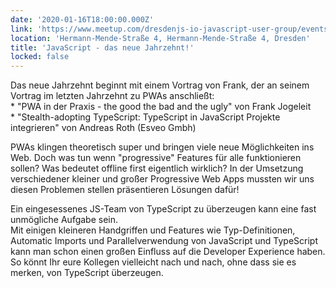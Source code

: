 ```yaml
---
date: '2020-01-16T18:00:00.000Z'
link: 'https://www.meetup.com/dresdenjs-io-javascript-user-group/events/wwdfrqybccbmb/'
location: 'Hermann-Mende-Straße 4, Hermann-Mende-Straße 4, Dresden'
title: 'JavaScript - das neue Jahrzehnt!'
locked: false
---
```

Das neue Jahrzehnt beginnt mit einem Vortrag von Frank, der an seinem Vortrag im letzten Jahrzehnt zu PWAs anschließt:  
\* "PWA in der Praxis - the good the bad and the ugly" von Frank Jogeleit  
\* "Stealth-adopting TypeScript: TypeScript in JavaScript Projekte integrieren" von Andreas Roth (Esveo Gmbh)

PWAs klingen theoretisch super und bringen viele neue Möglichkeiten ins Web. Doch was tun wenn "progressive" Features für alle funktionieren sollen? Was bedeutet offline first eigentlich wirklich? In der Umsetzung verschiedener kleiner und großer Progressive Web Apps mussten wir uns diesen Problemen stellen präsentieren Lösungen dafür!

Ein eingesessenes JS-Team von TypeScript zu überzeugen kann eine fast unmögliche Aufgabe sein.  
Mit einigen kleineren Handgriffen und Features wie Typ-Definitionen, Automatic Imports und Parallelverwendung von JavaScript und TypeScript kann man schon einen großen Einfluss auf die Developer Experience haben.  
So könnt Ihr eure Kollegen vielleicht nach und nach, ohne dass sie es merken, von TypeScript überzeugen.

